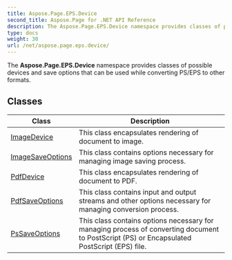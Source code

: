 ```yaml
---
title: Aspose.Page.EPS.Device
second_title: Aspose.Page for .NET API Reference
description: The Aspose.Page.EPS.Device namespace provides classes of possible devices and save options that can be used while converting PS/EPS to other formats
type: docs
weight: 30
url: /net/aspose.page.eps.device/
---
```

The **Aspose.Page.EPS.Device** namespace provides classes of possible devices and save options that can be used while converting PS/EPS to other formats.

## Classes

| Class | Description |
| --- | --- |
| [ImageDevice](./imagedevice/) | This class encapsulates rendering of document to image. |
| [ImageSaveOptions](./imagesaveoptions/) | This class contains options necessary for managing image saving process. |
| [PdfDevice](./pdfdevice/) | This class encapsulates rendering of document to PDF. |
| [PdfSaveOptions](./pdfsaveoptions/) | This class contains input and output streams and other options necessary for managing conversion process. |
| [PsSaveOptions](./pssaveoptions/) | This class contains options necessary for managing process of converting document to PostScript (PS) or Encapsulated PostScript (EPS) file. |


